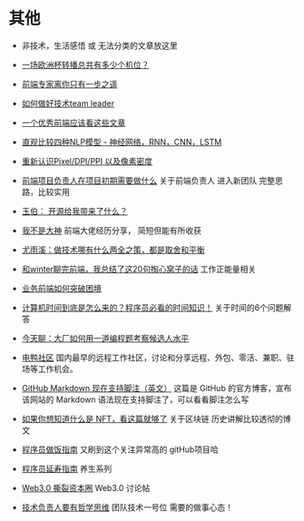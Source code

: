 # 其他
* 非技术，生活感悟 或 无法分类的文章放这里

* [一场欧洲杯转播总共有多少个机位？](https://new.qq.com/omn/20210625/20210625A02WJ800.html)
* [前端专家离你只有一步之遥](https://mp.weixin.qq.com/s/B6csamJzYnOYCIweQ0-b7g)
* [如何做好技术team leader](https://mp.weixin.qq.com/s/U-hqectN-fes7Td6Osut7Q)
* [一个优秀前端应该看这些文章](https://juejin.cn/post/6844903896637259784#heading-16)
* [直观比较四种NLP模型 - 神经网络，RNN，CNN，LSTM](https://juejin.cn/post/6969394206414471175/)
* [重新认识Pixel/DPI/PPI 以及像素密度](https://blog.infolink.com.tw/2021/rediscover-pixel-dpi-ppi-and-pixel-density/)
* [前端项目负责人在项目初期需要做什么](https://mp.weixin.qq.com/s/UwZ3BcdGG8vZccY0RtHY4w) 关于前端负责人 进入新团队 完整思路，比较实用
* [玉伯： 开源给我带来了什么？](https://mp.weixin.qq.com/s/B2gfoxnPo0P0dY1DaIjehQ)
* [我不是大神](https://mp.weixin.qq.com/s/RW8FjuUfqYxw_V4a8U__6w) 前端大佬经历分享， 简短但能有所收获
* [尤雨溪：做技术哪有什么两全之策，都是取舍和平衡](https://mp.weixin.qq.com/s/_q_SnCbGyXrNnXA876tXbA)
* [和winter聊完前端，我总结了这20句掏心窝子的话](https://mp.weixin.qq.com/s/GMrunxdE27IYwwoP6PnIyg) 工作正能量相关
* [业务前端如何突破困境](https://fed.taobao.org/blog/taofed/do71ct/front-end-problems/)
* [计算机时间到底是怎么来的？程序员必看的时间知识！](https://mp.weixin.qq.com/s/A9fgd2xnp1YfHZ1iTMyXvw) 关于时间的6个问题解答
* [今天聊：大厂如何用一道编程题考察候选人水平](https://juejin.cn/post/6987529814324281380) 
* [电鸭社区](https://eleduck.com/) 国内最早的远程工作社区，讨论和分享远程、外包、零活、兼职、驻场等工作机会。
* [GitHub Markdown 现在支持脚注（英文）](https://github.blog/changelog/2021-09-30-footnotes-now-supported-in-markdown-fields/) 这篇是 GitHub 的官方博客，宣布该网站的 Markdown 语法现在支持脚注了，可以看看脚注怎么写
* [如果你想知道什么是 NFT，看这篇就够了](https://mp.weixin.qq.com/s/yfVz-pKJN0ifwOXNDAfhlA) 关于区块链 历史讲解比较透彻的博文
* [程序员做饭指南](https://github.com/LeeJim/HowToCookOnMiniprogram) 又刷到这个关注异常高的 gitHub项目哈
* [程序员延寿指南](https://github.com/geekan/HowToLiveLonger) 养生系列
* [Web3.0 撕裂资本圈](https://mp.weixin.qq.com/s/iGUKthMUnFvITtrM7uG1Xw) Web3.0 讨论帖
* [技术负责人要有哲学思维](https://mp.weixin.qq.com/s/EDqWssxz1UCfoBWCMQh3rg) 团队技术一号位 需要的做事心态！
